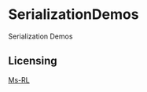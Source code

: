 SerializationDemos
==================

Serialization Demos


Licensing
---------
[Ms-RL][msrl]

  [msrl]: License.md "MS-RL License"
